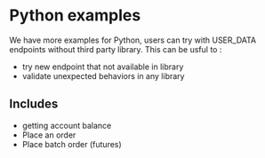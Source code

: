 # Python examples

We have more examples for Python, users can try with USER_DATA endpoints without third party library. This can be usful to :
- try new endpoint that not available in library
- validate unexpected behaviors in any library

## Includes
- getting account balance
- Place an order
- Place batch order (futures)

